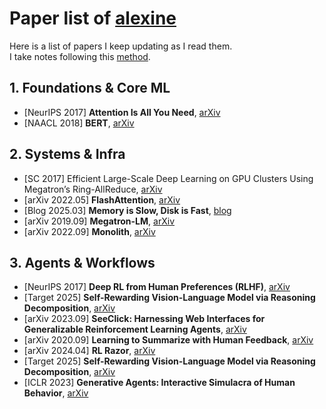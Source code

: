 # Paper list of [alexine](https://jalexine.github.io)

Here is a list of papers I keep updating as I read them.  
I take notes following this [method](https://jalexine.github.io/fix-your-paper-reading-game.html).  


## 1. Foundations & Core ML
- [NeurIPS 2017] **Attention Is All You Need**, [arXiv](https://arxiv.org/pdf/1706.03741)  
- [NAACL 2018] **BERT**, [arXiv](https://arxiv.org/abs/1810.04805)  

## 2. Systems & Infra
- [SC 2017] Efficient Large-Scale Deep Learning on GPU Clusters Using Megatron’s Ring-AllReduce, [arXiv](https://arxiv.org/abs/2104.04473)
- [arXiv 2022.05] **FlashAttention**, [arXiv](https://arxiv.org/abs/2205.14135)  
- [Blog 2025.03] **Memory is Slow, Disk is Fast**, [blog](https://www.bitflux.ai/blog/memory-is-slow-part1/)  
- [arXiv 2019.09] **Megatron-LM**, [arXiv](https://arxiv.org/abs/1909.08053)  
- [arXiv 2022.09] **Monolith**, [arXiv](https://arxiv.org/abs/2209.07663) 

## 3. Agents & Workflows
- [NeurIPS 2017] **Deep RL from Human Preferences (RLHF)**, [arXiv](https://arxiv.org/abs/1706.03741)  
- [Target 2025] **Self-Rewarding Vision-Language Model via Reasoning Decomposition**, [arXiv](https://arxiv.org/abs/...)   
- [arXiv 2023.09] **SeeClick: Harnessing Web Interfaces for Generalizable Reinforcement Learning Agents**, [arXiv](https://arxiv.org/abs/2309.13007)
- [arXiv 2020.09] **Learning to Summarize with Human Feedback**, [arXiv](https://arxiv.org/abs/2009.01325)  
- [arXiv 2024.04] **RL Razor**, [arXiv](https://arxiv.org/abs/2404.05858)  
- [Target 2025] **Self-Rewarding Vision-Language Model via Reasoning Decomposition**, [arXiv](https://arxiv.org/abs/...)  
- [ICLR 2023] **Generative Agents: Interactive Simulacra of Human Behavior**, [arXiv](https://arxiv.org/abs/2304.03442)
